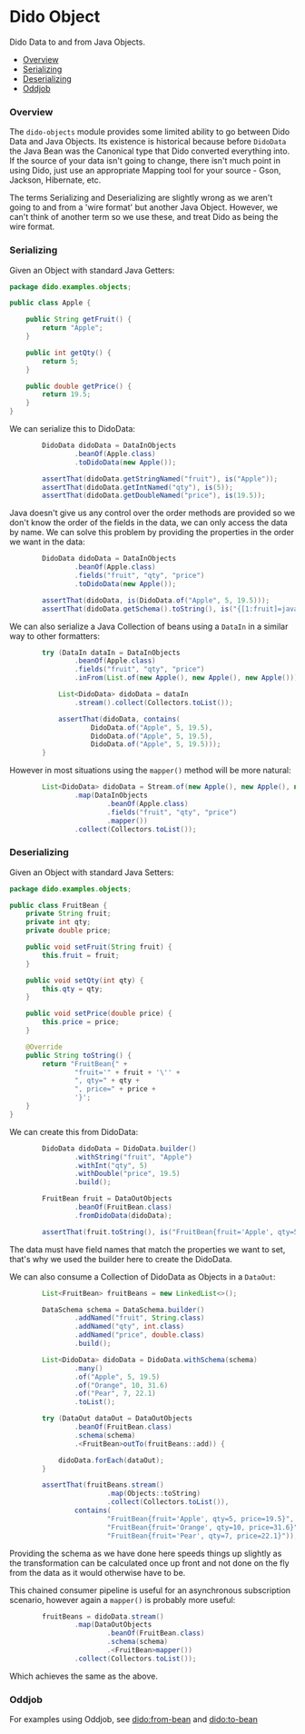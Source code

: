 Dido Object
===========

Dido Data to and from Java Objects.

- [Overview](#overview)
- [Serializing](#serializing)
- [Deserializing](#deserializing)
- [Oddjob](#oddjob)

### Overview

The `dido-objects` module provides some limited ability to go between Dido Data
and Java Objects. Its existence is historical because before `DidoData` the Java
Bean was the Canonical type that Dido converted everything into. If the 
source of your data isn't going to change, there isn't much point in using Dido, 
just use an appropriate Mapping tool for your source - Gson, Jackson, 
Hibernate, etc. 

The terms Serializing and Deserializing are slightly wrong as we aren't 
going to and from a 'wire format' but another Java Object. However, we 
can't think of another term so we use these, and treat Dido as being
the wire format.

### Serializing

Given an Object with standard Java Getters:
```java
package dido.examples.objects;

public class Apple {

    public String getFruit() {
        return "Apple";
    }

    public int getQty() {
        return 5;
    }

    public double getPrice() {
        return 19.5;
    }
}
```

We can serialize this to DidoData:
```java
        DidoData didoData = DataInObjects
                .beanOf(Apple.class)
                .toDidoData(new Apple());

        assertThat(didoData.getStringNamed("fruit"), is("Apple"));
        assertThat(didoData.getIntNamed("qty"), is(5));
        assertThat(didoData.getDoubleNamed("price"), is(19.5));
```

Java doesn't give us any control over the order methods are
provided so we don't know the order of the fields in the data,
we can only access the data by name. We can solve this
problem by providing the properties in the order we want in the data:
```java
        DidoData didoData = DataInObjects
                .beanOf(Apple.class)
                .fields("fruit", "qty", "price")
                .toDidoData(new Apple());

        assertThat(didoData, is(DidoData.of("Apple", 5, 19.5)));
        assertThat(didoData.getSchema().toString(), is("{[1:fruit]=java.lang.String, [2:qty]=int, [3:price]=double}"));
```


We can also serialize a Java Collection of beans using a `DataIn` in a similar way
to other formatters:
```java
        try (DataIn dataIn = DataInObjects
                .beanOf(Apple.class)
                .fields("fruit", "qty", "price")
                .inFrom(List.of(new Apple(), new Apple(), new Apple()))) {

            List<DidoData> didoData = dataIn
                .stream().collect(Collectors.toList());

            assertThat(didoData, contains(
                    DidoData.of("Apple", 5, 19.5),
                    DidoData.of("Apple", 5, 19.5),
                    DidoData.of("Apple", 5, 19.5)));
        }
```

However in most situations using the `mapper()` method will be more natural:
```java
        List<DidoData> didoData = Stream.of(new Apple(), new Apple(), new Apple())
                .map(DataInObjects
                        .beanOf(Apple.class)
                        .fields("fruit", "qty", "price")
                        .mapper())
                .collect(Collectors.toList());
```


### Deserializing

Given an Object with standard Java Setters:
```java
package dido.examples.objects;

public class FruitBean {
    private String fruit;
    private int qty;
    private double price;

    public void setFruit(String fruit) {
        this.fruit = fruit;
    }

    public void setQty(int qty) {
        this.qty = qty;
    }

    public void setPrice(double price) {
        this.price = price;
    }

    @Override
    public String toString() {
        return "FruitBean{" +
                "fruit='" + fruit + '\'' +
                ", qty=" + qty +
                ", price=" + price +
                '}';
    }
}
```

We can create this from DidoData:
```java
        DidoData didoData = DidoData.builder()
                .withString("fruit", "Apple")
                .withInt("qty", 5)
                .withDouble("price", 19.5)
                .build();

        FruitBean fruit = DataOutObjects
                .beanOf(FruitBean.class)
                .fromDidoData(didoData);

        assertThat(fruit.toString(), is("FruitBean{fruit='Apple', qty=5, price=19.5}"));
```

The data must have field names that match the properties we want to set,
that's why we used the builder here to create the DidoData.

We can also consume a Collection of DidoData as Objects in a `DataOut`:
```java
        List<FruitBean> fruitBeans = new LinkedList<>();

        DataSchema schema = DataSchema.builder()
                .addNamed("fruit", String.class)
                .addNamed("qty", int.class)
                .addNamed("price", double.class)
                .build();

        List<DidoData> didoData = DidoData.withSchema(schema)
                .many()
                .of("Apple", 5, 19.5)
                .of("Orange", 10, 31.6)
                .of("Pear", 7, 22.1)
                .toList();

        try (DataOut dataOut = DataOutObjects
                .beanOf(FruitBean.class)
                .schema(schema)
                .<FruitBean>outTo(fruitBeans::add)) {

            didoData.forEach(dataOut);
        }

        assertThat(fruitBeans.stream()
                        .map(Objects::toString)
                        .collect(Collectors.toList()),
                contains(
                        "FruitBean{fruit='Apple', qty=5, price=19.5}",
                        "FruitBean{fruit='Orange', qty=10, price=31.6}",
                        "FruitBean{fruit='Pear', qty=7, price=22.1}"));
```

Providing the schema as we have done here speeds things up slightly
as the transformation can be calculated once up front and
not done on the fly from the data as it would otherwise have to be.

This chained consumer pipeline is useful for an asynchronous subscription
scenario, however again a `mapper()` is probably more useful:
```java
        fruitBeans = didoData.stream()
                .map(DataOutObjects
                        .beanOf(FruitBean.class)
                        .schema(schema)
                        .<FruitBean>mapper())
                .collect(Collectors.toList());
```

Which achieves the same as the above.

### Oddjob

For examples using Oddjob, see [dido:from-bean](reference/dido/oddjob/bean/FromBeanTransformer.md)
and [dido:to-bean](reference/dido/oddjob/bean/ToBeanTransformer.md)
